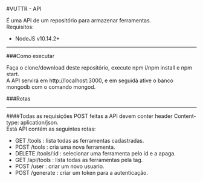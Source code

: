 #VUTTR - API

É uma API de um repositório para armazenar ferramentas.  
Requisitos:  

* NodeJS v10.14.2+

-------------

###Como executar

Faça o clone/download deste repositório, execute npm i/npm install e npm start.  
A API servirá em http://localhost:3000, e em seguidá ative o banco mongodb com o comando mongod.

###Rotas

-------------

####Todas as requisições POST feitas a API devem conter header Content-type: aplication/json.  
Está API contém as seguintes rotas:

* GET /tools : lista todas as ferramentas cadastradas.  
* POST /tools : cria uma nova ferramenta.  
* DELETE /tools/:id : selecionar uma ferramenta pelo id e a apaga.
* GET /api/tools : lista todas as ferramentas pela tag.
* POST /user : criar um novo usuario.
* POST /generate : criar um token para a autenticação.
